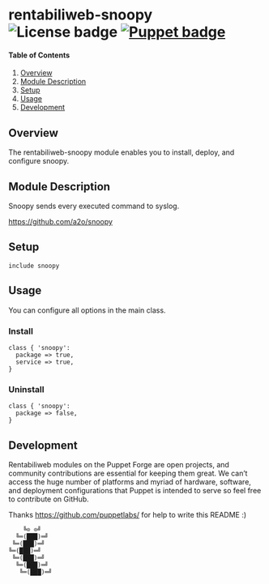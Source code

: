 # rentabiliweb-snoopy ![License badge][license-img] [![Puppet badge][puppet-img]][puppet-url]

#### Table of Contents

1. [Overview](#overview)
2. [Module Description](#module-description)
3. [Setup](#setup)
4. [Usage](#usage)
5. [Development](#development)

## Overview

The rentabiliweb-snoopy module  enables you to install,  deploy, and configure
snoopy.

## Module Description

Snoopy sends every executed command to syslog.

https://github.com/a2o/snoopy

## Setup

```puppet
include snoopy
```

## Usage

You can configure all options in the main class.

### Install

```puppet
class { 'snoopy':
  package => true,
  service => true,
}
```

### Uninstall

```puppet
class { 'snoopy':
  package => false,
}
```

## Development

Rentabiliweb  modules on  the  Puppet  Forge are  open  projects, and  community
contributions are  essential for keeping  them great.  We can’t access  the huge
number  of   platforms  and  myriad   of  hardware,  software,   and  deployment
configurations that  Puppet is intended to  serve so feel free  to contribute on
GitHub.

Thanks https://github.com/puppetlabs/ for help to write this README :)

```
    ╚⊙ ⊙╝
  ╚═(███)═╝
 ╚═(███)═╝
╚═(███)═╝
 ╚═(███)═╝
  ╚═(███)═╝
   ╚═(███)═╝
```

[license-img]: https://img.shields.io/badge/licence-ISC-blue.svg "Licence"
[puppet-img]: https://img.shields.io/puppetforge/dt/rentabiliweb/snoopy.svg "Puppet Forge"
[puppet-url]: https://forge.puppetlabs.com/rentabiliweb/snoopy "Puppet Forge"

